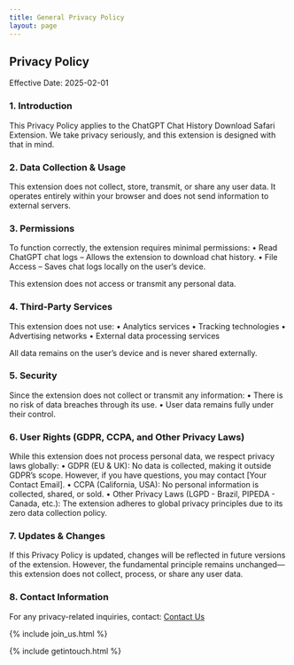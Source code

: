 ```yaml
---
title: General Privacy Policy
layout: page
---
```


## Privacy Policy

Effective Date: 2025-02-01

### 1. Introduction

This Privacy Policy applies to the ChatGPT Chat History Download Safari Extension. We take privacy seriously, and this extension is designed with that in mind.

### 2. Data Collection & Usage

This extension does not collect, store, transmit, or share any user data. It operates entirely within your browser and does not send information to external servers.

### 3. Permissions

To function correctly, the extension requires minimal permissions:
	•	Read ChatGPT chat logs – Allows the extension to download chat history.
	•	File Access – Saves chat logs locally on the user’s device.

This extension does not access or transmit any personal data.

### 4. Third-Party Services

This extension does not use:
	•	Analytics services
	•	Tracking technologies
	•	Advertising networks
	•	External data processing services

All data remains on the user’s device and is never shared externally.

### 5. Security

Since the extension does not collect or transmit any information:
	•	There is no risk of data breaches through its use.
	•	User data remains fully under their control.

### 6. User Rights (GDPR, CCPA, and Other Privacy Laws)

While this extension does not process personal data, we respect privacy laws globally:
	•	GDPR (EU & UK): No data is collected, making it outside GDPR’s scope. However, if you have questions, you may contact [Your Contact Email].
	•	CCPA (California, USA): No personal information is collected, shared, or sold.
	•	Other Privacy Laws (LGPD - Brazil, PIPEDA - Canada, etc.): The extension adheres to global privacy principles due to its zero data collection policy.

### 7. Updates & Changes

If this Privacy Policy is updated, changes will be reflected in future versions of the extension. However, the fundamental principle remains unchanged—this extension does not collect, process, or share any user data.

### 8. Contact Information

For any privacy-related inquiries, contact:
[Contact Us](/contact/)


{% include join_us.html %}

{% include getintouch.html %}